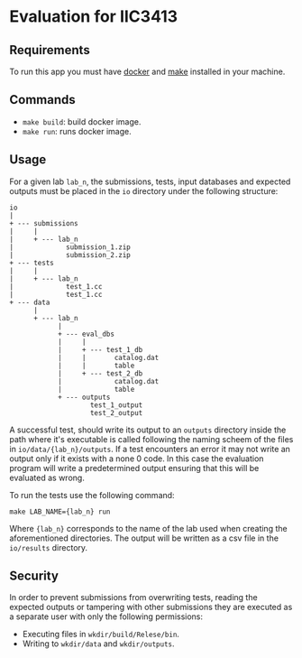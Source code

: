 # Evaluation for IIC3413

## Requirements

To run this app you must have [docker](https://docs.docker.com/engine/install/)
and [make](https://linux.die.net/man/1/make) installed in your machine.

## Commands

- `make build`: build docker image.
- `make run`: runs docker image.

## Usage

For a given lab `lab_n`, the submissions, tests, input databases and expected
outputs must be placed in the `io` directory under the following structure:

```
io
|
+ --- submissions
|     |
|     + --- lab_n
|             submission_1.zip
|             submission_2.zip
+ --- tests
|     |
|     + --- lab_n
|             test_1.cc
|             test_1.cc
+ --- data
      |
      + --- lab_n
            |
            + --- eval_dbs
            |     |
            |     + --- test_1_db
            |     |       catalog.dat
            |     |       table
            |     + --- test_2_db
            |             catalog.dat
            |             table
            + --- outputs
                    test_1_output
                    test_2_output
```

A successful test, should write its output to an `outputs` directory inside the
path where it's executable is called following the naming scheem of the files
in `io/data/{lab_n}/outputs`. If a test encounters an error it may not write an
output only if it exists with a none 0 code. In this case the evaluation
program will write a predetermined output ensuring that this will be evaluated
as wrong.

To run the tests use the following command:

```
make LAB_NAME={lab_n} run
```

Where `{lab_n}` corresponds to the name of the lab used when creating the
aforementioned directories. The output will be written as a csv file in the
`io/results` directory.

## Security

In order to prevent submissions from overwriting tests, reading the expected
outputs or tampering with other submissions they are executed as a separate
user with only the following permissions:

- Executing files in `wkdir/build/Relese/bin`.
- Writing to `wkdir/data` and `wkdir/outputs`.
